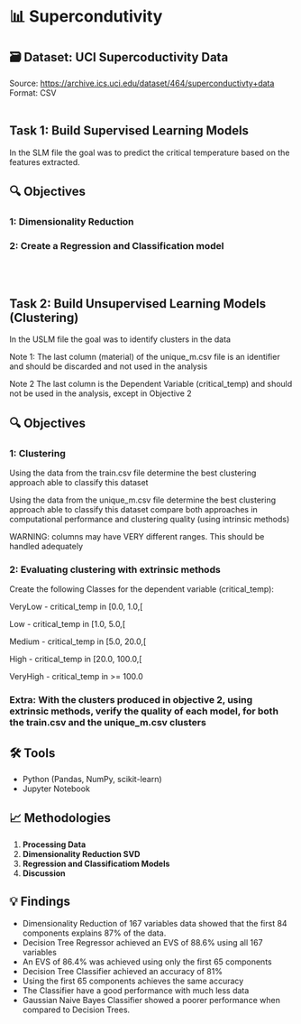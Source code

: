 # 📊 Supercondutivity

## 🗃️ Dataset: UCI Supercoductivity Data
Source: https://archive.ics.uci.edu/dataset/464/superconductivty+data 
Format: CSV
<br />
<br />

## Task 1: Build Supervised Learning Models
In the SLM file the goal was to predict the critical temperature based on the features extracted.

## 🔍 Objectives
### 1: Dimensionality Reduction
### 2: Create a Regression and Classification model 
<br />
<br />

## Task 2: Build Unsupervised Learning Models (Clustering)
In the USLM file the goal was to identify clusters in the data 

Note 1: The last column (material) of the unique_m.csv file is an identifier and should be discarded and not used in the analysis

Note 2 The last column is the Dependent Variable (critical_temp) and should not be used in the analysis, except in Objective 2 

## 🔍 Objectives
### 1: Clustering

Using the data from the train.csv file determine the best clustering approach able to classify this dataset

Using the data from the unique_m.csv file determine the best clustering approach able to classify this dataset
compare both approaches in computational performance and clustering quality (using intrinsic methods)

WARNING: columns may have VERY different ranges. This should be handled adequately

### 2: Evaluating clustering with extrinsic methods

Create the following Classes for the dependent variable (critical_temp):

VeryLow - critical_temp in [0.0, 1.0,[

Low - critical_temp in [1.0, 5.0,[

Medium - critical_temp in [5.0, 20.0,[

High - critical_temp in [20.0, 100.0,[

VeryHigh - critical_temp in >= 100.0

### Extra: With the clusters produced in objective 2, using extrinsic methods, verify the quality of each model, for both the train.csv and the unique_m.csv clusters

## 🛠️ Tools
- Python (Pandas, NumPy, scikit-learn)
- Jupyter Notebook

## 📈 Methodologies
1. **Processing Data**
2. **Dimensionality Reduction SVD**
4. **Regression and Classificatiom Models**
5. **Discussion**

## 💡 Findings
- Dimensionality Reduction of 167 variables data showed that the first 84 components explains 87% of the data.
- Decision Tree Regressor achieved an EVS of 88.6% using all 167 variables
- An EVS of 86.4% was achieved using only the first 65 components
- Decision Tree Classifier achieved an accuracy of 81%
- Using the first 65 components achieves the same accuracy
- The Classifier have a good performance with much less data
- Gaussian Naive Bayes Classifier showed a poorer performance when compared to Decision Trees.
